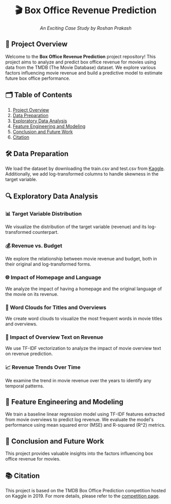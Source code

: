 <div align="center">
  <h1>🎬 Box Office Revenue Prediction</h1>
  <p><i>An Exciting Case Study by Roshan Prakash</i></p>
</div>

## 📝 Project Overview

Welcome to the **Box Office Revenue Prediction** project repository! This project aims to analyze and predict box office revenue for movies using data from the TMDB (The Movie Database) dataset. We explore various factors influencing movie revenue and build a predictive model to estimate future box office performance.

## 🗂️ Table of Contents

1. [Project Overview](#-project-overview)
2. [Data Preparation](#-data-preparation)
3. [Exploratory Data Analysis](#-exploratory-data-analysis)
4. [Feature Engineering and Modeling](#-feature-engineering-and-modeling)
5. [Conclusion and Future Work](#-conclusion-and-future-work)
6. [Citation](#-citation)

## 🛠️ Data Preparation

We load the dataset by downloading the train.csv and test.csv from [Kaggle](https://www.kaggle.com/competitions/tmdb-box-office-prediction). Additionally, we add log-transformed columns to handle skewness in the target variable.

## 🔍 Exploratory Data Analysis

### 📊 Target Variable Distribution

We visualize the distribution of the target variable (revenue) and its log-transformed counterpart.

### 💰 Revenue vs. Budget

We explore the relationship between movie revenue and budget, both in their original and log-transformed forms.

### 🌐 Impact of Homepage and Language

We analyze the impact of having a homepage and the original language of the movie on its revenue.

### 🎨 Word Clouds for Titles and Overviews

We create word clouds to visualize the most frequent words in movie titles and overviews.

### 📝 Impact of Overview Text on Revenue

We use TF-IDF vectorization to analyze the impact of movie overview text on revenue prediction.

### 📈 Revenue Trends Over Time

We examine the trend in movie revenue over the years to identify any temporal patterns.

## 🧰 Feature Engineering and Modeling

We train a baseline linear regression model using TF-IDF features extracted from movie overviews to predict log revenue. We evaluate the model's performance using mean squared error (MSE) and R-squared (R^2) metrics.

## 🚀 Conclusion and Future Work

This project provides valuable insights into the factors influencing box office revenue for movies.

## 📚 Citation

This project is based on the TMDB Box Office Prediction competition hosted on Kaggle in 2019. For more details, please refer to the [competition page](https://www.kaggle.com/competitions/tmdb-box-office-prediction).
